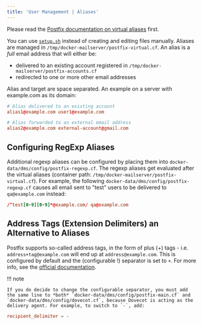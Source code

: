 ```yaml
---
title: 'User Management | Aliases'
---
```


Please read the [Postfix documentation on virtual aliases](http://www.postfix.org/VIRTUAL_README.html#virtual_alias) first.

You can use [`setup.sh`][docs-setupsh] instead of creating and editing files manually. Aliases are managed in `/tmp/docker-mailserver/postfix-virtual.cf`. An alias is a _full_ email address that will either be:

* delivered to an existing account registered in `/tmp/docker-mailserver/postfix-accounts.cf`
* redirected to one or more other email addresses

Alias and target are space separated. An example on a server with example.com as its domain:

```cf
# Alias delivered to an existing account
alias1@example.com user1@example.com

# Alias forwarded to an external email address
alias2@example.com external-account@gmail.com
```

## Configuring RegExp Aliases

Additional regexp aliases can be configured by placing them into `docker-data/dms/config/postfix-regexp.cf`. The regexp aliases get evaluated after the virtual aliases (container path: `/tmp/docker-mailserver/postfix-virtual.cf`). For example, the following `docker-data/dms/config/postfix-regexp.cf` causes all email sent to "test" users to be delivered to `qa@example.com` instead:

```cf
/^test[0-9][0-9]*@example.com/ qa@example.com
```

## Address Tags (Extension Delimiters) an Alternative to Aliases

Postfix supports so-called address tags, in the form of plus (+) tags - i.e. `address+tag@example.com` will end up at `address@example.com`. This is configured by default and the (configurable !) separator is set to `+`. For more info, see the [official documentation](http://www.postfix.org/postconf.5.html#recipient_delimiter).

!!! note

    If you do decide to change the configurable separator, you must add the same line to *both* `docker-data/dms/config/postfix-main.cf` and `docker-data/dms/config/dovecot.cf`, because Dovecot is acting as the delivery agent. For example, to switch to `-`, add:

```cf
recipient_delimiter = -
```

[docs-setupsh]: ../setup.sh.md
